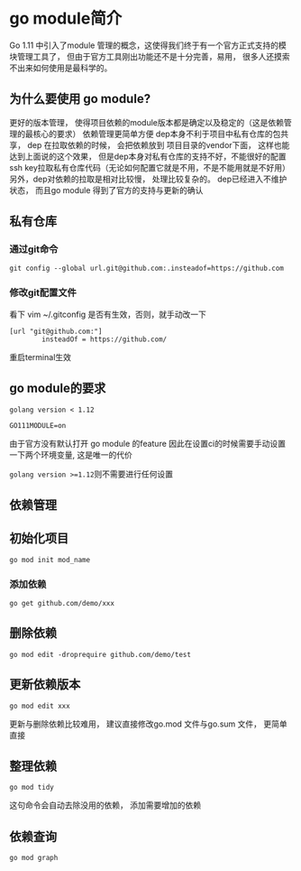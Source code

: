 
# go module简介

Go 1.11 中引入了module 管理的概念，这使得我们终于有一个官方正式支持的模块管理工具了， 但由于官方工具刚出功能还不是十分完善，易用， 很多人还摸索不出来如何使用是最科学的。

## 为什么要使用 go module?

 更好的版本管理， 使得项目依赖的module版本都是确定以及稳定的（这是依赖管理的最核心的要求）
依赖管理更简单方便
dep本身不利于项目中私有仓库的包共享， dep 在拉取依赖的时候， 会把依赖放到 项目目录的vendor下面， 这样也能达到上面说的这个效果，
但是dep本身对私有仓库的支持不好，不能很好的配置ssh key拉取私有仓库代码（无论如何配置它就是不用，不是不能用就是不好用）
另外，dep对依赖的拉取是相对比较慢， 处理比较复杂的。
dep已经进入不维护状态， 而且go module 得到了官方的支持与更新的确认


## 私有仓库
### 通过git命令
```
git config --global url.git@github.com:.insteadof=https://github.com
```

### 修改git配置文件
看下 vim ~/.gitconfig 是否有生效，否则，就手动改一下
```
[url "git@github.com:"]
        insteadOf = https://github.com/
```
重启terminal生效

## go module的要求
`golang version < 1.12`
```
GO111MODULE=on
```
由于官方没有默认打开 go module 的feature 因此在设置ci的时候需要手动设置一下两个环境变量, 这是唯一的代价

`golang version >=1.12`则不需要进行任何设置


## 依赖管理

## 初始化项目
```
go mod init mod_name
```

### 添加依赖
```
go get github.com/demo/xxx
```
## 删除依赖
```
go mod edit -droprequire github.com/demo/test
```

## 更新依赖版本
```
go mod edit xxx
```
更新与删除依赖比较难用， 建议直接修改go.mod 文件与go.sum 文件， 更简单直接

## 整理依赖 
```
go mod tidy
```
这句命令会自动去除没用的依赖， 添加需要增加的依赖

## 依赖查询
```
go mod graph
```